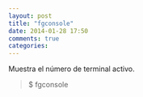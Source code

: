 ```yaml
---
layout: post
title: "fgconsole"
date: 2014-01-28 17:50
comments: true
categories: 
---
```

Muestra el número de terminal activo.

>$ fgconsole

